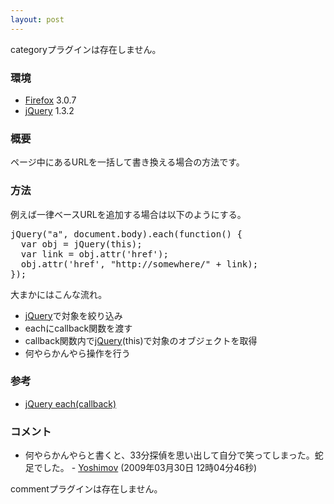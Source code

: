 ```yaml
---
layout: post
---
```

<p><span class="error">categoryプラグインは存在しません。</span></p>
<h3>環境</h3>
<ul>
<li><a href="http://www.mozilla-japan.org/products/firefox/">Firefox</a> 3.0.7</li>
<li><a href="http://jquery.com/">jQuery</a> 1.3.2</li>
</ul>
<h3>概要</h3>
<p>ページ中にあるURLを一括して書き換える場合の方法です。</p>
<h3>方法</h3>
<p>例えば一律ベースURLを追加する場合は以下のようにする。</p>
<pre>jQuery(&quot;a&quot;, document.body).each(function() {
  var obj = jQuery(this);
  var link = obj.attr('href');
  obj.attr('href', &quot;http://somewhere/&quot; + link);
});
</pre>
<p>大まかにはこんな流れ。</p>
<ul>
<li><a href="http://jquery.com/">jQuery</a>で対象を絞り込み</li>
<li>eachにcallback関数を渡す</li>
<li>callback関数内で<a href="http://jquery.com/">jQuery</a>(this)で対象のオブジェクトを取得</li>
<li>何やらかんやら操作を行う</li>
</ul>
<h3>参考</h3>
<ul>
<li><a href="http://semooh.jp/jquery/api/core/each/callback/">jQuery each(callback)</a></li>
</ul>
<h3>コメント</h3>
<ul>
<li>何やらかんやらと書くと、33分探偵を思い出して自分で笑ってしまった。蛇足でした。 - <a href="/?page=Yoshimov" class="wikipage">Yoshimov</a> (2009年03月30日 12時04分46秒)</li>
</ul>
<p><span class="error">commentプラグインは存在しません。</span> </p>
